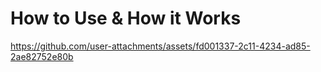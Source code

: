 # How to Use & How it Works

https://github.com/user-attachments/assets/fd001337-2c11-4234-ad85-2ae82752e80b
